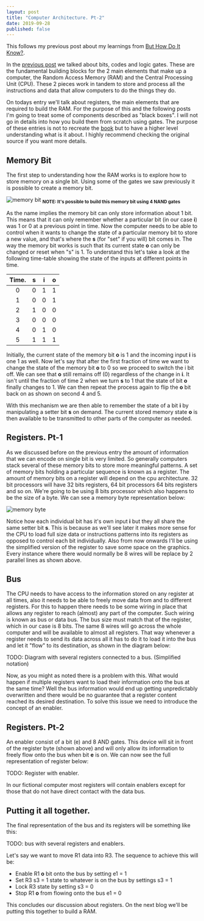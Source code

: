 ```yaml
---
layout: post
title: "Computer Architecture. Pt-2"
date: 2019-09-28
published: false
---
```


This follows my previous post about my learnings from [But How Do It Know?](http://www.buthowdoitknow.com/index.html). 

In the [previous post](https://eduardopoleo.github.io/2019/09/28/computer-architechture.html) we talked about bits, codes and logic gates. These are the fundamental building blocks for the 2 main elements that make up a computer, the Random Access Memory (RAM) and the Central Processing Unit (CPU). These 2 pieces work in tandem to store and process all the instructions and data that allow computers to do the things they do.

On todays entry we'll talk about registers, the main elements that are required to build the RAM. For the purpose of this and the following posts I'm going to treat some of components described as "black boxes". I will not go in details into how you build them from scratch using gates. The purpose of these entries is not to recreate the [book](http://www.buthowdoitknow.com/index.html) but to have a higher level understanding what is it about. I highly recommend checking the original source if you want more details.

## Memory Bit
The first step to understanding how the RAM works is to explore how to store memory on a single bit. Using some of the gates we saw previously it is possible to create a memory bit.

![memory bit](https://eduardo-tutorial-videos.s3.us-east-2.amazonaws.com/HDIK/memory_bit.png)
<sub><strong>NOTE: It's possible to build this memory bit using 4 NAND gates</strong></sub>

As the name implies the memory bit can only store information about 1 bit. This means that it can only remember whether a particular bit (in our case **i**) was 1 or 0 at a previous point in time. Now the computer needs to be able to control when it wants to change the state of a particular memory bit to store a new value, and that's where the **s** (for "set" if you will) bit comes in. The way the memory bit works is such that its current state **o** can only be changed or reset when "s" is 1. To understand this let's take a look at the following time-table showing the state of the inputs at different points in time.

Time. |   s  |  i  |  o
:---: | :---:|:---:|:---:
0     | 0    |1    |1
1     | 0    |0    |1
2     | 1    |0    |0
3     | 0    |0    |0
4     | 0    |1    |0
5     | 1    |1    |1

Initially, the current state of the memory bit **o** is 1 and the incoming input **i** is one 1 as well. Now let's say that after the first fraction of time we want to change the state of the memory bit **o** to 0 so we proceed to switch the i bit off. We can see that **o** still remains off (0) regardless of the change in **i**. It isn't until the fraction of time 2 when we turn **s** to 1 that the state of bit **o** finally changes to 1. We can then repeat the process again to flip the **o** bit back on as shown on second 4 and 5.

With this mechanism we are then able to remember the state of a bit **i** by manipulating a setter bit **s** on demand. The current stored memory state **o** is then available to be transmitted to other parts of the computer as needed.

## Registers. Pt-1
As we discussed before on the previous entry the amount of information that we can encode on single bit is very limited. So generally computers stack several of these memory bits to store more meaningful patterns. A set of memory bits holding a particular sequence is known as a register. The amount of memory bits on a register will depend on the cpu architecture. 32 bit processors will have 32 bits registers, 64 bit processors 64 bits registers and so on. We're going to be using 8 bits processor which also happens to be the size of a byte. We can see a memory byte representation below:

![memory byte](https://eduardo-tutorial-videos.s3.us-east-2.amazonaws.com/HDIK/memory_byte.png)

Notice how each individual bit has it's own input **i** but they all share the same setter bit **s**. This is because as we'll see later it makes more sense for the CPU to load full size data or instructions patterns into its registers as opposed to control each bit individually. Also from now onwards I'll be using the simplified version of the register to save some space on the graphics. Every instance where there would normally be 8 wires will be replace by 2 parallel lines as shown above.

## Bus
The CPU needs to have access to the information stored on any register at all times, also it needs to be able to freely move data from and to different registers. For this to happen there needs to be some wiring in place that allows any register to reach (almost) any part of the computer. Such wiring is known as bus or data bus. The bus size must match that of the register, which in our case is 8 bits. The same 8 wires will go across the whole computer and will be available to almost all registers. That way whenever a register needs to send its data across all it has to do it to load it into the bus and let it "flow" to its destination, as shown in the diagram below:

TODO: Diagram with several registers connected to a bus. (Simplified notation)

Now, as you might as noted there is a problem with this. What would happen if multiple registers want to load their information onto the bus at the same time? Well the bus information would end up getting unpredictably overwritten and there would be no guarantee that a register content reached its desired destination. To solve this issue we need to introduce the concept of an enabler.

## Registers. Pt-2
An enabler consist of a bit (e) and 8 AND gates. This device will sit in front of the register byte (shown above) and will only allow its information to freely flow onto the bus when bit **e** is on. We can now see the full representation of register below:

TODO: Register with enabler.

In our fictional computer most registers will contain enablers except for those that do not have direct contact with the data bus.

## Putting it all together.
The final representation of the bus and its registers will be something like this:

TODO: bus with several registers and enablers.

Let's say we want to move R1 data into R3. The sequence to achieve this will be:
- Enable R1 **o** bit onto the bus by setting e1 = 1
- Set R3 s3 = 1 state to whatever is on the bus by settings s3 = 1
- Lock R3 state by setting s3 = 0
- Stop R1 **o** from flowing onto the bus e1 = 0

This concludes our discussion about registers. On the next blog we'll be putting this together to build a RAM.